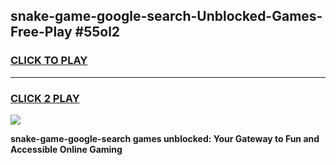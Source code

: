
## snake-game-google-search-Unblocked-Games-Free-Play #55ol2
<h3>
<a href="https://us.freeplayer.one?title=snake-game-google-search&ref=9M">CLICK TO PLAY</a></h3>
<hr>

<h3>
<a href="https://us.freeplayer.one?title=snake-game-google-search&ref=9M">CLICK 2 PLAY</a>
  
</h3>

<a href="https://us.freeplayer.one?title=snake-game-google-search&ref=9M"><img src="https://clearcache.store/games.png"></a>


**snake-game-google-search games unblocked: Your Gateway to Fun and Accessible Online Gaming**
